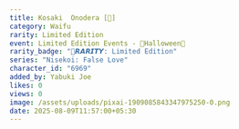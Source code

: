 ```yaml
---
title: Kosaki  Onodera [🎃]
category: Waifu
rarity: Limited Edition
event: Limited Edition Events - 🎃Halloween🎃
rarity_badge: "🔮𝙍𝘼𝙍𝙄𝙏𝙔: Limited Edition"
series: "Nisekoi: False Love"
character_id: "6969"
added_by: Yabuki Joe
likes: 0
views: 0
image: /assets/uploads/pixai-1909085843347975250-0.png
date: 2025-08-09T11:57:00+05:30
---
```

